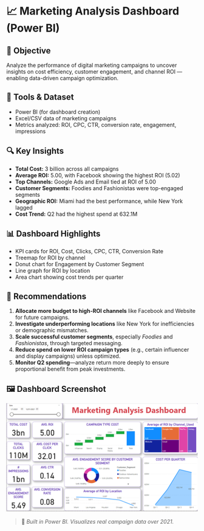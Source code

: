 # 📈 Marketing Analysis Dashboard (Power BI)

## 🧠 Objective

Analyze the performance of digital marketing campaigns to uncover insights on cost efficiency, customer engagement, and channel ROI — enabling data-driven campaign optimization.

## 🧩 Tools & Dataset

- Power BI (for dashboard creation)
- Excel/CSV data of marketing campaigns
- Metrics analyzed: ROI, CPC, CTR, conversion rate, engagement, impressions

## 🔍 Key Insights

- **Total Cost:** 3 billion across all campaigns
- **Average ROI:** 5.00, with Facebook showing the highest ROI (5.02)
- **Top Channels:** Google Ads and Email tied at ROI of 5.00
- **Customer Segments:** Foodies and Fashionistas were top-engaged segments
- **Geographic ROI:** Miami had the best performance, while New York lagged
- **Cost Trend:** Q2 had the highest spend at 632.1M

## 📊 Dashboard Highlights

- KPI cards for ROI, Cost, Clicks, CPC, CTR, Conversion Rate
- Treemap for ROI by channel
- Donut chart for Engagement by Customer Segment
- Line graph for ROI by location
- Area chart showing cost trends per quarter

## 📌 Recommendations

1. **Allocate more budget to high-ROI channels** like Facebook and Website for future campaigns.
2. **Investigate underperforming locations** like New York for inefficiencies or demographic mismatches.
3. **Scale successful customer segments**, especially *Foodies* and *Fashionistas*, through targeted messaging.
4. **Reduce spend on lower ROI campaign types** (e.g., certain influencer and display campaigns) unless optimized.
5. **Monitor Q2 spending**—analyze return more deeply to ensure proportional benefit from peak investments.

## 🖼️ Dashboard Screenshot

![Marketing Dashboard](./marketing%20analytics%20dashboard.png)

> 📁 *Built in Power BI. Visualizes real campaign data over 2021.*

